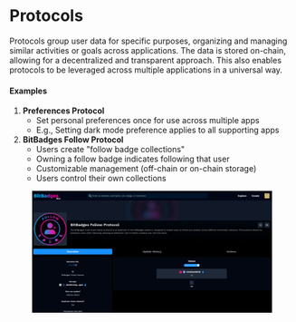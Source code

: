 # Protocols

Protocols group user data for specific purposes, organizing and managing similar activities or goals across applications. The data is stored on-chain, allowing for a decentralized and transparent approach. This also enables protocols to be leveraged across multiple applications in a universal way.

#### Examples

1. **Preferences Protocol**
   * Set personal preferences once for use across multiple apps
   * E.g., Setting dark mode preference applies to all supporting apps
2. **BitBadges Follow Protocol**
   * Users create "follow badge collections"
   * Owning a follow badge indicates following that user
   * Customizable management (off-chain or on-chain storage)
   * Users control their own collections

<figure><img src="../../.gitbook/assets/image (1) (1) (1) (1) (1) (1) (1) (1) (1) (1) (1) (1).png" alt=""><figcaption></figcaption></figure>
